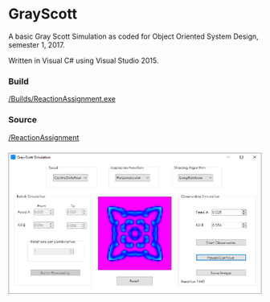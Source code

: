 # GrayScott

A basic Gray Scott Simulation as coded for Object Oriented System Design, semester 1, 2017.

Written in Visual C# using Visual Studio 2015.

### Build

<a href="https://github.com/kellybs1/GrayScott/blob/master/Builds/ReactionAssignment.exe?raw=true">/Builds/ReactionAssignment.exe</a>

### Source

<a href="https://github.com/kellybs1/GrayScott/tree/master/ReactionAssignment">/ReactionAssignment</a>


### 

<img src="screenshot.jpg" width="640"/>
